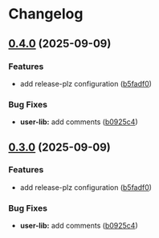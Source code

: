 # Changelog

## [0.4.0](https://github.com/nabil-Tounarti/user-management-system/compare/user-lib-v0.3.0...user-lib-v0.4.0) (2025-09-09)


### Features

* add release-plz configuration ([b5fadf0](https://github.com/nabil-Tounarti/user-management-system/commit/b5fadf07e1d95bc95579c9b46895c1e01d61a9ff))


### Bug Fixes

* **user-lib:** add comments ([b0925c4](https://github.com/nabil-Tounarti/user-management-system/commit/b0925c47ee1a5c9a9a7c444dae28777057db6cb9))

## [0.3.0](https://github.com/nabil-Tounarti/user-management-system/compare/v0.2.0...v0.3.0) (2025-09-09)


### Features

* add release-plz configuration ([b5fadf0](https://github.com/nabil-Tounarti/user-management-system/commit/b5fadf07e1d95bc95579c9b46895c1e01d61a9ff))


### Bug Fixes

* **user-lib:** add comments ([b0925c4](https://github.com/nabil-Tounarti/user-management-system/commit/b0925c47ee1a5c9a9a7c444dae28777057db6cb9))
